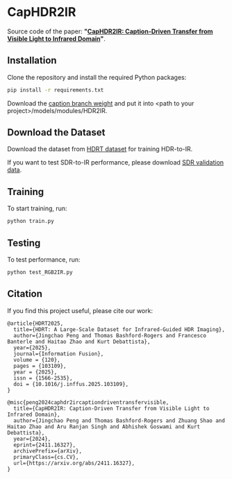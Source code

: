 # CapHDR2IR
Source code of the paper: **"[CapHDR2IR: Caption-Driven Transfer from Visible Light to Infrared Domain](https://arxiv.org/abs/2411.16327)"**.

## Installation

Clone the repository and install the required Python packages:

```bash
pip install -r requirements.txt
```

Download the [caption branch weight](https://github.com/PengJingchao/CapHDR2IR/releases/tag/CaptionBranch) and put it into \<path to your project\>/models/modules/HDR2IR.

## Download the Dataset
Download the dataset from [HDRT dataset](https://huggingface.co/datasets/jingchao-peng/HDRTDataset) for training HDR-to-IR. 

If you want to test SDR-to-IR performance, please download [SDR validation data](https://github.com/PengJingchao/CapHDR2IR/releases/tag/SDR2IR_Val_Data).


## Training

To start training, run:

```bash
python train.py
```

## Testing

To test performance, run:

```bash
python test_RGB2IR.py
```

## Citation

If you find this project useful, please cite our work:

    @article{HDRT2025,
      title={HDRT: A Large-Scale Dataset for Infrared-Guided HDR Imaging},  
      author={Jingchao Peng and Thomas Bashford-Rogers and Francesco Banterle and Haitao Zhao and Kurt Debattista},
      year={2025},
      journal={Information Fusion},
      volume = {120},
      pages = {103109},
      year = {2025},
      issn = {1566-2535},
      doi = {10.1016/j.inffus.2025.103109},
    }

    @misc{peng2024caphdr2ircaptiondriventransfervisible,
      title={CapHDR2IR: Caption-Driven Transfer from Visible Light to Infrared Domain}, 
      author={Jingchao Peng and Thomas Bashford-Rogers and Zhuang Shao and Haitao Zhao and Aru Ranjan Singh and Abhishek Goswami and Kurt Debattista},
      year={2024},
      eprint={2411.16327},
      archivePrefix={arXiv},
      primaryClass={cs.CV},
      url={https://arxiv.org/abs/2411.16327}, 
    }
